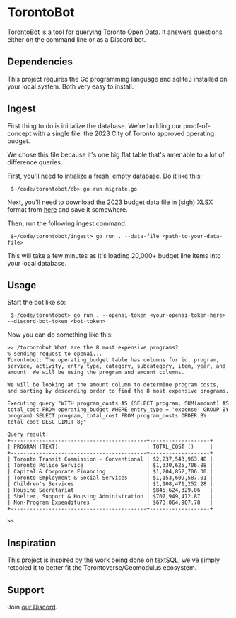# TorontoBot

TorontoBot is a tool for querying Toronto Open Data. It answers questions either on the command line
or as a Discord bot.

## Dependencies

This project requires the Go programming language and sqlite3 installed on your local system. Both
very easy to install.

## Ingest

First thing to do is initialize the database. We're building our proof-of-concept with a single
file: the 2023 City of Toronto approved operating budget.

We chose this file because it's one big flat table that's amenable to a lot of difference queries.

First, you'll need to intialize a fresh, empty database. Do it like this:
```
 $~/code/torontobot/db> go run migrate.go
```

Next, you'll need to download the 2023 budget data file in (sigh) XLSX format from 
[here](https://open.toronto.ca/dataset/budget-operating-budget-program-summary-by-expenditure-category/)
and save it somewhere. 

Then, run the following ingest command:
```
 $~/code/torontobot/ingest> go run . --data-file <path-to-your-data-file>
```

This will take a few minutes as it's loading 20,000+ budget line items into your local database.

## Usage

Start the bot like so:
```
 $~/code/torontobot> go run . --openai-token <your-openai-token-here> --discord-bot-token <bot-token>
```

Now you can do something like this:
```
>> /torontobot What are the 8 most expensive programs?
% sending request to openai...
Torontobot: The operating_budget table has columns for id, program, service, activity, entry_type, category, subcategory, item, year, and amount. We will be using the program and amount columns.

We will be looking at the amount column to determine program costs, and sorting by descending order to find the 8 most expensive programs.

Executing query "WITH program_costs AS (SELECT program, SUM(amount) AS total_cost FROM operating_budget WHERE entry_type = 'expense' GROUP BY program) SELECT program, total_cost FROM program_costs ORDER BY total_cost DESC LIMIT 8;"

Query result:
+-------------------------------------------+-------------------+
| PROGRAM (TEXT)                            | TOTAL_COST ()     |
+-------------------------------------------+-------------------+
| Toronto Transit Commission - Conventional | $2,237,543,963.48 |
| Toronto Police Service                    | $1,330,625,706.88 |
| Capital & Corporate Financing             | $1,204,852,706.30 |
| Toronto Employment & Social Services      | $1,153,609,587.01 |
| Children's Services                       | $1,108,471,252.28 |
| Housing Secretariat                       | $845,624,329.06   |
| Shelter, Support & Housing Administration | $707,949,472.87   |
| Non-Program Expenditures                  | $673,064,907.78   |
+-------------------------------------------+-------------------+

>>  
```

## Inspiration

This project is inspired by the work being done on [textSQL](https://github.com/caesarHQ/textSQL),
we've simply retooled it to better fit the Torontoverse/Geomodulus ecosystem.

## Support

Join [our Discord](https://discord.gg/E5f6vsNc).
